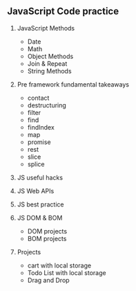 ## JavaScript Code practice

1. JavaScript Methods
    * Date
    * Math
    * Object Methods
    * Join & Repeat
    * String Methods

2. Pre framework fundamental takeaways
    * contact
    * destructuring
    * filter 
    * find 
    * findIndex
    * map
    * promise 
    * rest
    * slice 
    * splice

3. JS useful hacks 
4. JS Web APIs
5. JS best practice
6. JS DOM & BOM
    * DOM projects 
    * BOM projects 

7. Projects 
    * cart with local storage
    * Todo List with local storage
    * Drag and Drop